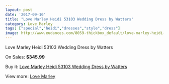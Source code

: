 ```yaml
---
layout: post
date: '2017-09-16'
title: "Love Marley Heidi 53103 Wedding Dress by Watters"
category: Love Marley
tags: ["special","heidi","dresses","style","dress"]
image: http://www.eudances.com/8059-thickbox_default/love-marley-heidi-53103-wedding-dress-by-watters.jpg
---
```

Love Marley Heidi 53103 Wedding Dress by Watters

On Sales: **$345.99**
<a href="https://www.eudances.com/en/love-marley/2807-love-marley-heidi-53103-wedding-dress-by-watters.html"><amp-img layout="responsive" width="600" height="600" src="//www.eudances.com/8059-thickbox_default/love-marley-heidi-53103-wedding-dress-by-watters.jpg" alt="Love Marley Heidi 53103 Wedding Dress by Watters 0" /></a>
<a href="https://www.eudances.com/en/love-marley/2807-love-marley-heidi-53103-wedding-dress-by-watters.html"><amp-img layout="responsive" width="600" height="600" src="//www.eudances.com/8064-thickbox_default/love-marley-heidi-53103-wedding-dress-by-watters.jpg" alt="Love Marley Heidi 53103 Wedding Dress by Watters 1" /></a>
<a href="https://www.eudances.com/en/love-marley/2807-love-marley-heidi-53103-wedding-dress-by-watters.html"><amp-img layout="responsive" width="600" height="600" src="//www.eudances.com/8063-thickbox_default/love-marley-heidi-53103-wedding-dress-by-watters.jpg" alt="Love Marley Heidi 53103 Wedding Dress by Watters 2" /></a>
<a href="https://www.eudances.com/en/love-marley/2807-love-marley-heidi-53103-wedding-dress-by-watters.html"><amp-img layout="responsive" width="600" height="600" src="//www.eudances.com/8062-thickbox_default/love-marley-heidi-53103-wedding-dress-by-watters.jpg" alt="Love Marley Heidi 53103 Wedding Dress by Watters 3" /></a>
<a href="https://www.eudances.com/en/love-marley/2807-love-marley-heidi-53103-wedding-dress-by-watters.html"><amp-img layout="responsive" width="600" height="600" src="//www.eudances.com/8061-thickbox_default/love-marley-heidi-53103-wedding-dress-by-watters.jpg" alt="Love Marley Heidi 53103 Wedding Dress by Watters 4" /></a>
<a href="https://www.eudances.com/en/love-marley/2807-love-marley-heidi-53103-wedding-dress-by-watters.html"><amp-img layout="responsive" width="600" height="600" src="//www.eudances.com/8060-thickbox_default/love-marley-heidi-53103-wedding-dress-by-watters.jpg" alt="Love Marley Heidi 53103 Wedding Dress by Watters 5" /></a>

Buy it: [Love Marley Heidi 53103 Wedding Dress by Watters](https://www.eudances.com/en/love-marley/2807-love-marley-heidi-53103-wedding-dress-by-watters.html "Love Marley Heidi 53103 Wedding Dress by Watters")

View more: [Love Marley](https://www.eudances.com/en/44-love-marley "Love Marley")